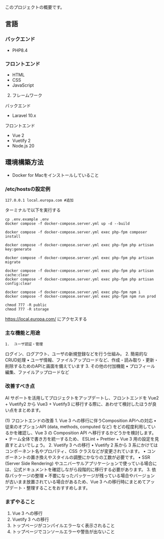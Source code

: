 このプロジェクトの概要です。

## 言語

### バックエンド
- PHP8.4

### フロントエンド
- HTML
- CSS
- JavaScript

2. フレームワーク

バックエンド
- Laravel 10.x

フロントエンド
-	Vue 2
- Vuetify 2
- Node.js 20

## 環境構築方法

- Docker for Macをインストールしていること

### /etc/hostsの設定例
```
127.0.0.1 local.europa.com #追加
```

ターミナルで以下を実行する
```console
cp .env.example .env
docker compose -f docker-compose.server.yml up -d --build

docker compose -f docker-compose.server.yml exec php-fpm composer install

docker compose -f docker-compose.server.yml exec php-fpm php artisan key:generate

docker compose -f docker-compose.server.yml exec php-fpm php artisan migrate

docker compose -f docker-compose.server.yml exec php-fpm php artisan cache:clear
docker compose -f docker-compose.server.yml exec php-fpm php artisan config:clear

docker compose -f docker-compose.server.yml exec php-fpm npm i
docker compose -f docker-compose.server.yml exec php-fpm npm run prod

chmod 777 -R public
chmod 777 -R storage
```

https://local.europa.com/
にアクセスする


### 主な機能と用途

	1.	ユーザ認証・管理
ログイン、ログアウト、ユーザの新規登録などを行う仕組み。
	2.	簡易的なCRUD処理
	•	ユーザ情報、ファイルアップロードなど、作成・読み取り・更新・削除するためのAPIと画面を備えています
	3.	その他の付加機能
	•	プロフィール編集、ファイルアップロードなど

### 改善すべき点

AI サポートを活用してプロジェクトをアップデートし、フロントエンドを Vue2 + Vuetify2 から Vue3 + Vuetify3 に移行する際に、あわせて検討したほうが良い点をまとめます。

(1) フロントエンドの改善
	1.	Vue 3 への移行に伴うComposition APIへの対応
	•	従来のオプションAPI (data, methods, computed など) をどの程度利用しているかを確認し、Vue 3 の Composition API へ移行するかどうかを検討します。
	•	チーム全体で書き方を統一するため、 ESLint + Prettier + Vue 3 用の設定を見直すとよいでしょう。
	2.	Vuetify 3 への移行
	•	Vuetify 2 系から 3 系にかけてはコンポーネント名やプロパティ、CSS クラスなどが変更されています。
	•	コンポーネントの置き換えやスタイルの調整にかなりの工数が必要です。
	•	SSR (Server Side Rendering) やユニバーサルアプリケーションで使っている場合には、公式ドキュメントを確認しながら段階的に移行する必要があります。
	3.	依存パッケージの整理
	•	不要になったパッケージが残っている場合やバージョンが古いまま放置されている場合があるため、Vue 3 への移行時にまとめてアップデート・整理することをおすすめします。

### まずやること

1. Vue 3 への移行
2. Vuetify 3 への移行
3. トップページがコンパイルエラーなく表示されること
4. トップページでコンソールエラーや警告が出ないこと


